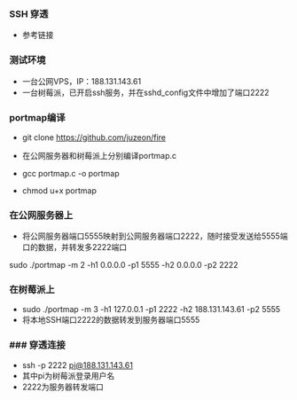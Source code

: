 ### SSH 穿透

- 参考链接

  [LCX_portmap]: https://blog.csdn.net/wyvbboy/article/details/61921773
  [portmap_code]: https://github.com/juzeon/fire
  [LCX]: https://dfkan.com/1204.html

### 测试环境

- 一台公网VPS，IP：188.131.143.61
- 一台树莓派，已开启ssh服务，并在sshd_config文件中增加了端口2222



### portmap编译

- git clone https://github.com/juzeon/fire 

- 在公网服务器和树莓派上分别编译portmap.c
-  gcc portmap.c -o portmap
- chmod u+x portmap

### 在公网服务器上

- 将公网服务器端口5555映射到公网服务器端口2222，随时接受发送给5555端口的数据，并转发多2222端口

sudo ./portmap -m 2 -h1 0.0.0.0 -p1 5555 -h2 0.0.0.0 -p2 2222

### 在树莓派上

- sudo ./portmap -m 3 -h1 127.0.0.1 -p1 2222 -h2 188.131.143.61 -p2 5555
- 将本地SSH端口2222的数据转发到服务器端口5555

### ### 穿透连接

- ssh -p 2222 pi@188.131.143.61
- 其中pi为树莓派登录用户名
- 2222为服务器转发端口